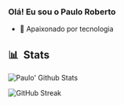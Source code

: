 ### Olá! Eu sou o Paulo Roberto

- 🔭 Apaixonado por tecnologia

## 📊 &nbsp;Stats

![Paulo' Github Stats](https://github-readme-stats.vercel.app/api?username=PauloRoberto2=contribs,prs&show_icons=true&bg_color=0d1116&title_color=ce09ec&text_color=a4aacb&icon_color=007ec6)

![GitHub Streak](https://github-readme-streak-stats.herokuapp.com/?user=PauloRoberto2&theme=dark&count_private=true&bg_color=0d1116&title_color=ce09ec&text_color=a4aacb&icon_color=007ec6)
